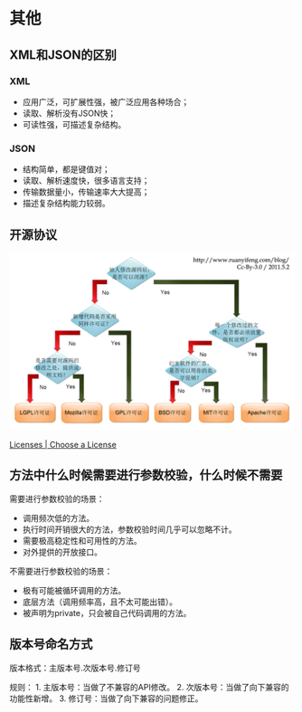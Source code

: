 # 其他

## XML和JSON的区别

### XML

- 应用广泛，可扩展性强，被广泛应用各种场合；
- 读取、解析没有JSON快；
- 可读性强，可描述复杂结构。

### JSON

- 结构简单，都是键值对；
- 读取、解析速度快，很多语言支持；
- 传输数据量小，传输速率大大提高；
- 描述复杂结构能力较弱。

## 开源协议

![Free Software Licenses][free_software_licenses]

[Licenses | Choose a License][choose_a_license]

## 方法中什么时候需要进行参数校验，什么时候不需要

需要进行参数校验的场景：

- 调用频次低的方法。
- 执行时间开销很大的方法，参数校验时间几乎可以忽略不计。
- 需要极高稳定性和可用性的方法。
- 对外提供的开放接口。

不需要进行参数校验的场景：

- 极有可能被循环调用的方法。
- 底层方法（调用频率高，且不太可能出错）。
- 被声明为private，只会被自己代码调用的方法。

## 版本号命名方式

版本格式：主版本号.次版本号.修订号

规则：
1\. 主版本号：当做了不兼容的API修改。
2\. 次版本号：当做了向下兼容的功能性新增。
3\. 修订号：当做了向下兼容的问题修正。

[choose_a_license]: https://choosealicense.com/licenses/

[free_software_licenses]: free_software_licenses.png
